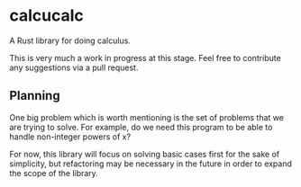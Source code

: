 # calcucalc

A Rust library for doing calculus. 

This is very much a work in progress at this stage. Feel free to contribute any suggestions via a pull request. 

## Planning

One big problem which is worth mentioning is the set of problems that we are trying to solve. For example, do we need this program to be able to handle non-integer powers of x?

For now, this library will focus on solving basic cases first for the sake of simplicity, but refactoring may be necessary in the future in order to expand the scope of the library.

